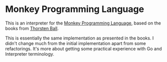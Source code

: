 # Monkey Programming Language

This is an interpreter for the [Monkey Programming Language](https://monkeylang.org/), based on the books from [Thorsten Ball](https://thorstenball.com/).

This is essentially the same implementation as presented in the books. I didn't change much from the initial implementation apart from some refactorings. It's more about getting some practical experience with Go and Interpreter terminology.
